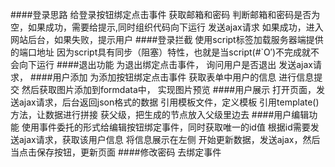 ####登录思路
给登录按钮绑定点击事件
获取邮箱和密码
判断邮箱和密码是否为空，如果成功，需要给提示,同时组织代码向下运行
发送ajax请求
如果成功，进入网站后台，如果失败，提示用户
####登录拦截
使用script标签加载服务器端提供的端口地址
因为script具有同步（阻塞）特性，也就是当script(#`O′)不完成就不会向下运行
####退出功能
为退出绑定点击事件，
询问用户是否退出
发送ajax请求，
####用户添加
为添加按钮绑定点击事件
获取表单中用户的信息
进行信息提交
然后获取图片添加到formdata中，
实现图片预览
####用户展示
打开页面，发送ajax请求，后台返回json格式的数据
引用模板文件，定义模板
引用template()方法，让数据进行拼接
获父级，把生成的节点放入父级里边去
####用户编辑功能
使用事件委托的形式给编辑按钮绑定事件，同时获取唯一的id值
根据id需要发送ajax请求，获取该用户信息
将信息展示在左侧
开始更新数据，发送ajax，然后当点击保存按钮，更新页面
####修改密码
去绑定事件
